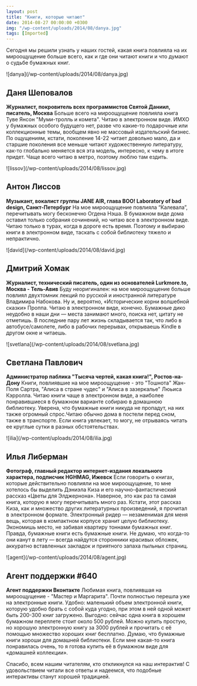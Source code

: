 ```yaml
---
layout: post
title: "Книги, которые читают"
date: 2014-08-27 00:00:00 +0300
img: "/wp-content/uploads/2014/08/danya.jpg"
tags: [Imported]
---
```


Сегодня мы решили узнать у наших гостей, какая книга повлияла на их мироощущение больше всего, как и где они читают книги и что думают о судьбе бумажных книг.

<div class="col-xs-12">

<div class="col-md-12">![danya](/wp-content/uploads/2014/08/danya.jpg)</div>

<div class="col-md-12">

## Даня Шеповалов

**Журналист, покровитель всех программистов Святой Даниил, писатель, Москва** Больше всего на мироощущение повлияла книга Туве Янсон "Муми-тролль и комета". Читаю в электронном виде. ИМХО у бумажных особого будущего нет, разве что какие-то подарочные или коллекционные темы, вообщем явно не массовый издательский бизнес. По ощущениям, кстати, поколение 14-22 читает довольно мало, да и старшие поколения все меньше читают художественную литературу, как-то глобально меняется вся эта модель, интересно, к чему в итоге придет. Чаще всего читаю в метро, поэтому люблю там ездить.</div>

</div>

<div class="col-xs-12">

<div class="col-md-12">![lissov](/wp-content/uploads/2014/08/lissov.jpg)</div>

<div class="col-md-12">

## Антон Лиссов

**Музыкант, вокалист группы JANE AIR, глава BOO! Laboratory of bad design, Санкт-Петербург** На мое мироощущение повлияла “Калевала”, перечитывать могу бесконечно Огдена Нэша. В бумажном виде дома оставил только собрания сочинений, но читаю все в электронном виде. Читаю только в турах, когда в дороге есть время. Поэтому и выбираю книги в электронном виде, таскать с собой библиотеку тяжело и непрактично.</div>

</div>

<div class="col-xs-12">

<div class="col-md-12">![david](/wp-content/uploads/2014/08/david.jpg)</div>

<div class="col-md-12">

## Дмитрий Хомак

**Журналист, технический писатель, один из основателей Lurkmore.to, Москва - Тель-Авив** Буду неоригинален: на мое мироощущение больше повлиял двухтомник лекций по русской и иностранной литературе Владимира Набокова. Ну и, вероятно, «Исторические корни волшебной сказки» Проппа. Читаю в электронном виде, конечно. Бумажные дико неудобно в наши дни — места занимают много, поиска нет, цитату не отметишь. В последние пару лет жизнь складывается так, что либо в автобусе/самолете, либо в рабочих перерывах, открываешь Kindle в другом окне и читаешь.</div>

</div>

<div class="col-xs-12">

<div class="col-md-12">![svetlana](/wp-content/uploads/2014/08/svetlana.jpg)</div>

<div class="col-md-12">

## Светлана Павлович

**Администратор паблика "Тысяча чертей, какая книга!", Ростов-на-Дону** Книги, повлиявшие на мое мироощущение - это "Тошнота" Жан-Поля Сартра, "Алиса в стране чудес" и "Алиса в зазеркалье" Люьиса Кэрролла. Читаю книги чаще в электронном виде, а наиболее понравившиеся в бумажном варианте собираю в домашнюю библиотеку. Уверена, что бумажные книги никуда не пропадут, на них также огромный спрос.Читаю обычно дома в постели перед сном, также в транспорте. Если книга увлекает, то могу, не отрываясь читать ее круглые сутки в разных обстоятельствах.</div>

</div>

<div class="col-xs-12">

<div class="col-md-12">![ilia](/wp-content/uploads/2014/08/ilia.jpg)</div>

<div class="col-md-12">

## Илья Либерман

**Фотограф, главный редактор интернет-издания локального характера, подписчик HGHMAG, Ижевск** Если говорить о книгах, которые действительно повлияли на мое мироощущение, то мне хотелось бы выделить Дэниэла Киза и его научно-фантастический рассказ «Цветы для Элджернона». Наверное, это как раз та самая книга, которую я могу перечитывать много раз. Кстати, этот рассказ Киза, как и множество других литературных произведений, я прочитал в электронном формате. Электронный ридер — незаменимая для меня вещь, которая в компактном корпусе хранит целую библиотеку. Экономишь место, не забивая квартиру тоннами бумажных книг. Правда, бумажные книги есть бумажные книги. Не думаю, что когда-то они канут в лету — всегда найдутся сторонники красивых обложек, аккуратно вставленных закладок и приятного запаха пыльных страниц.</div>

</div>

<div class="col-xs-12">

<div class="col-md-12">![agent](/wp-content/uploads/2014/08/agent.jpg)</div>

<div class="col-md-12">

## Агент поддержки #640

**Агент поддержки Вконтакте** Любимая книга, повлиявшая на мироощущение - "Мастер и Маргарита". Почти полностью перешла уже на электронные книги. Удобно: маленький объем электронной книги, которую удобно брать с собой куда угодно, при этом в ней одной может быть 200-300 книг загружено. Выгодно: сейчас одна книга в хорошем бумажном переплете стоит около 500 рублей. Можно купить простую, но хорошую электронную книгу за 3000 рублей и прочитать с её помощью множество хороших книг бесплатно. Думаю, что бумажные книги хороши для домашней библиотеки. Если мне какая-то книга понравилась очень, то я готова купить её в бумажном виде для «домашней коллекции».</div>

</div>

Спасибо, всем нашим читателям, кто откликнулся на наш интерактив! С удовольствием читали все ответы и надеемся, что подобные интерактивы станут хорошей традицией.